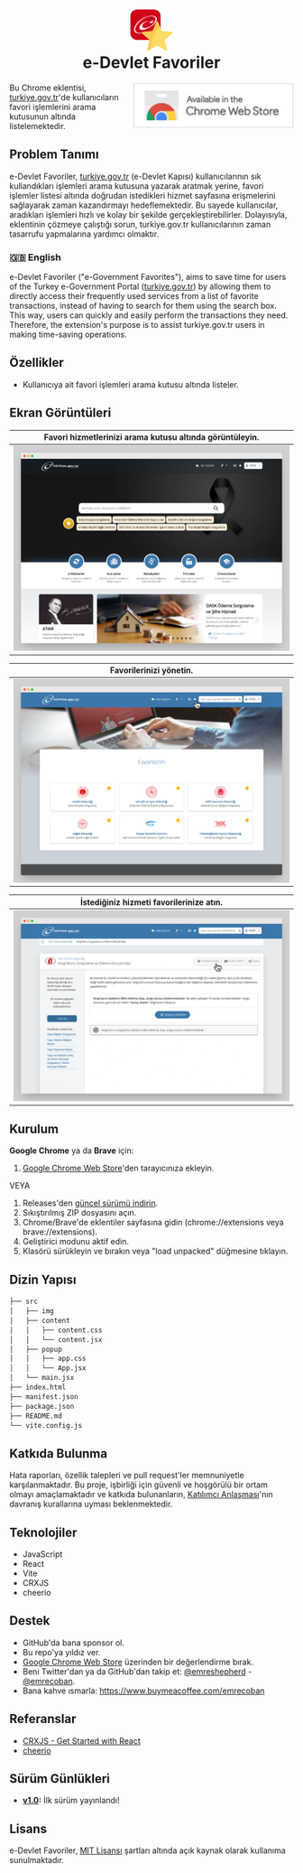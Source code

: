 <h1 align="center"><img src="src/img/icon128.png" height="80" align="center" /><br />e-Devlet Favoriler</h1>

<a href="https://chrome.google.com/webstore/detail/e-devlet-favoriler/majkbfhcfdmnoaondmphcobeenmohike" target="_blank"><img src="github_assets/chrome_badge.png" height="80" align="right" /></a>

Bu Chrome eklentisi, [turkiye.gov.tr](https://turkiye.gov.tr)'de kullanıcıların favori işlemlerini arama kutusunun altında listelemektedir.

## Problem Tanımı
e-Devlet Favoriler, [turkiye.gov.tr](https://turkiye.gov.tr) (e-Devlet Kapısı) kullanıcılarının sık kullandıkları işlemleri arama kutusuna yazarak aratmak yerine, favori işlemler listesi altında doğrudan istedikleri hizmet sayfasına erişmelerini sağlayarak zaman kazandırmayı hedeflemektedir. Bu sayede kullanıcılar, aradıkları işlemleri hızlı ve kolay bir şekilde gerçekleştirebilirler. Dolayısıyla, eklentinin çözmeye çalıştığı sorun, turkiye.gov.tr kullanıcılarının zaman tasarrufu yapmalarına yardımcı olmaktır.

### 🇬🇧 English
e-Devlet Favoriler ("e-Government Favorites"), aims to save time for users of the Turkey e-Government Portal ([turkiye.gov.tr](https://turkiye.gov.tr)) by allowing them to directly access their frequently used services from a list of favorite transactions, instead of having to search for them using the search box. This way, users can quickly and easily perform the transactions they need. Therefore, the extension's purpose is to assist turkiye.gov.tr users in making time-saving operations.

## Özellikler
 - Kullanıcıya ait favori işlemleri arama kutusu altında listeler.

## Ekran Görüntüleri
| Favori hizmetlerinizi arama kutusu altında görüntüleyin. |
| -------- |
|![](./github_assets/ss1.png)|

| Favorilerinizi yönetin. |
| -------- |
|![](./github_assets/ss2.png)|

| İstediğiniz hizmeti favorilerinize atın. |
| -------- |
|![](./github_assets/ss3.png)|

## Kurulum
**Google Chrome** ya da **Brave** için:
1. [Google Chrome Web Store](https://chrome.google.com/webstore/detail/e-devlet-favoriler/majkbfhcfdmnoaondmphcobeenmohike)'den tarayıcınıza ekleyin.

VEYA

1. Releases'den [güncel sürümü indirin](https://github.com/emrecoban/e-devlet-fav/releases/tag/v1.0).
2. Sıkıştırılmış ZIP dosyasını açın.
3. Chrome/Brave'de eklentiler sayfasına gidin (chrome://extensions veya brave://extensions).
4. Geliştirici modunu aktif edin.
5. Klasörü sürükleyin ve bırakın veya "load unpacked" düğmesine tıklayın.

## Dizin Yapısı
```bash
├── src
│   ├── img
│   ├── content
│   │   ├── content.css
│   │   └── content.jsx
│   ├── popup
│   │   ├── app.css
│   │   └── App.jsx
│   └── main.jsx
├── index.html
├── manifest.json
├── package.json
├── README.md
└── vite.config.js
```

## Katkıda Bulunma
Hata raporları, özellik talepleri ve pull request'ler memnuniyetle karşılanmaktadır. Bu proje, işbirliği için güvenli ve hoşgörülü bir ortam olmayı amaçlamaktadır ve katkıda bulunanların, [Katılımcı Anlaşması](https://www.contributor-covenant.org/)'nın davranış kurallarına uyması beklenmektedir.

## Teknolojiler
- JavaScript
- React
- Vite
- CRXJS
- cheerio

## Destek
- GitHub'da bana sponsor ol.
- Bu repo'ya yıldız ver.
- [Google Chrome Web Store](https://chrome.google.com/webstore/detail/e-devlet-favoriler/majkbfhcfdmnoaondmphcobeenmohike) üzerinden bir değerlendirme bırak.
- Beni Twitter'dan ya da GitHub'dan takip et: [@emreshepherd](https://twitter.com/emreshepherd) - [@emrecoban](https://github.com/emrecoban).
- Bana kahve ısmarla: https://www.buymeacoffee.com/emrecoban

## Referanslar
- [CRXJS - Get Started with React](https://crxjs.dev/vite-plugin/getting-started/react/create-project)
- [cheerio](https://cheerio.js.org/docs/intro)

## Sürüm Günlükleri
- **[v1.0](https://github.com/emrecoban/e-devlet-fav/releases/tag/v1.0):** İlk sürüm yayınlandı!

## Lisans
e-Devlet Favoriler, [MIT Lisansı](https://github.com/emrecoban/e-devlet-fav/blob/main/LICENSE) şartları altında açık kaynak olarak kullanıma sunulmaktadır.